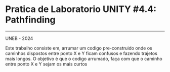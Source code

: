 # Pratica de Laboratorio UNITY #4.4: Pathfinding
----

UNEB - 2024

Este trabalho consiste em, arrumar um codigo pre-construido onde os caminhos dispostos entre ponto X e Y ficam confusos e fazendo trajetos mais longos.
O objetivo é que o codigo arrumado, faça com que o caminho entre ponto X e Y sejam os mais curtos

